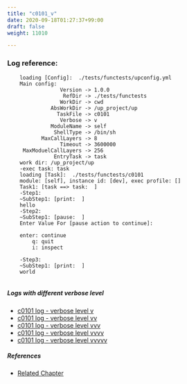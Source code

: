 ```yaml
---
title: "c0101_v"
date: 2020-09-18T01:27:37+99:00
draft: false
weight: 11010

---
```


### Log reference: <no value>

```
    loading [Config]:  ./tests/functests/upconfig.yml
    Main config:
                 Version -> 1.0.0
                  RefDir -> ./tests/functests
                 WorkDir -> cwd
              AbsWorkDir -> /up_project/up
                TaskFile -> c0101
                 Verbose -> v
              ModuleName -> self
               ShellType -> /bin/sh
           MaxCallLayers -> 8
                 Timeout -> 3600000
     MaxModuelCallLayers -> 256
               EntryTask -> task
    work dir: /up_project/up
    -exec task: task
    loading [Task]:  ./tests/functests/c0101
    module: [self], instance id: [dev], exec profile: []
    Task1: [task ==> task:  ]
    -Step1:
    ~SubStep1: [print:  ]
    hello
    -Step2:
    ~SubStep1: [pause:  ]
    Enter Value For [pause action to continue]: 
    
    enter: continue 
        q: quit
        i: inspect
    
    -Step3:
    ~SubStep1: [print:  ]
    world
    
```

##### Logs with different verbose level
* [c0101 log - verbose level v](../../logs/c0101_v)
* [c0101 log - verbose level vv](../../logs/c0101_vv)
* [c0101 log - verbose level vvv](../../logs/c0101_vvv)
* [c0101 log - verbose level vvvv](../../logs/c0101_vvvv)
* [c0101 log - verbose level vvvvv](../../logs/c0101_vvvvv)

##### References
* [Related Chapter](../../test-debug/c0101)
